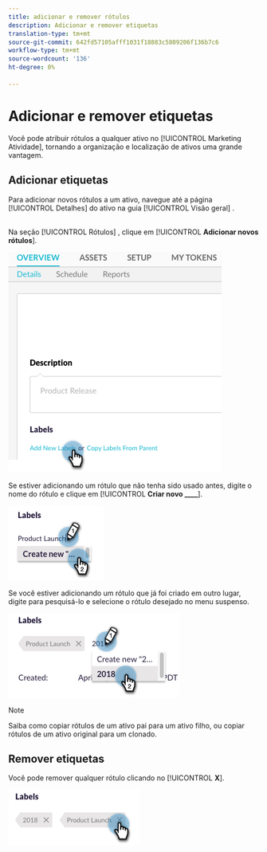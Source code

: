 ```yaml
---
title: adicionar e remover rótulos
description: Adicionar e remover etiquetas
translation-type: tm+mt
source-git-commit: 642fd57105afff1031f18883c5809206f136b7c6
workflow-type: tm+mt
source-wordcount: '136'
ht-degree: 0%

---
```



# Adicionar e remover etiquetas

Você pode atribuir rótulos a qualquer ativo no [!UICONTROL Marketing Atividade], tornando a organização e localização de ativos uma grande vantagem.

## Adicionar etiquetas

Para adicionar novos rótulos a um ativo, navegue até a página [!UICONTROL Detalhes] do ativo na guia [!UICONTROL Visão geral] .
<br> 

Na seção [!UICONTROL Rótulos] , clique em [!UICONTROL **Adicionar novos rótulos**].

![Imagem Um](/help/sky/assets/labels/add-and-remove-labels/add-and-remove-labels-1.jpg)

Se estiver adicionando um rótulo que não tenha sido usado antes, digite o nome do rótulo e clique em [!UICONTROL **Criar novo ____**].

![Imagem dois](/help/sky/assets/labels/add-and-remove-labels/add-and-remove-labels-2.jpg)

Se você estiver adicionando um rótulo que já foi criado em outro lugar, digite para pesquisá-lo e selecione o rótulo desejado no menu suspenso.

![Imagem Três](/help/sky/assets/labels/add-and-remove-labels/add-and-remove-labels-3.jpg)

>[!NOTE]
>
>Saiba como copiar rótulos de um ativo pai para um ativo filho, ou copiar rótulos de um ativo original para um clonado.

## Remover etiquetas

Você pode remover qualquer rótulo clicando no [!UICONTROL **X**].

![Imagem quatro](/help/sky/assets/labels/add-and-remove-labels/add-and-remove-labels-4.jpg)